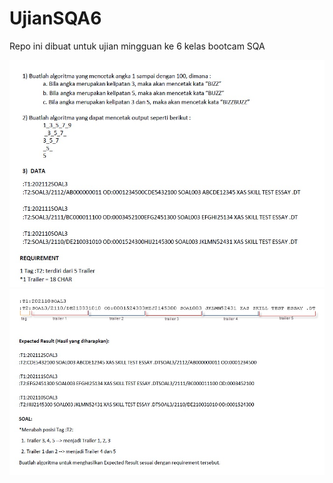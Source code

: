 # UjianSQA6
Repo ini dibuat untuk ujian mingguan ke 6 kelas bootcam SQA

![Lembar 1](https://github.com/WeningTyas/UjianSQA6/blob/main/src/Soal%20UAS%20Java%201.jpeg)
![Lembar 2](https://github.com/WeningTyas/UjianSQA6/blob/main/src/Soal%20UAS%20Java%202.jpeg)

